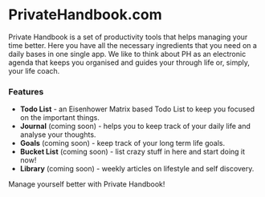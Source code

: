 PrivateHandbook.com
===================

Private Handbook is a set of productivity tools that helps managing your time better. Here you have all the necessary ingredients that you need on a daily bases in one single app. We like to think about PH as an electronic agenda that keeps you organised and guides your through life or, simply, your life coach.

### Features

- **Todo List** - an Eisenhower Matrix based Todo List to keep you focused on the important things.
- **Journal** (coming soon) - helps you to keep track of your daily life and analyse your thoughts.
- **Goals** (coming soon) - keep track of your long term life goals.
- **Bucket List** (coming soon) - list crazy stuff in here and start doing it now!
- **Library** (coming soon) - weekly articles on lifestyle and self discovery.

Manage yourself better with Private Handbook!
